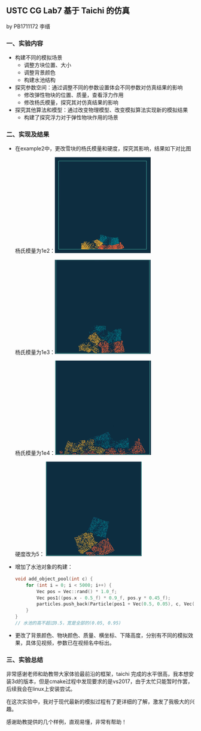 ## USTC CG Lab7 基于 Taichi 的仿真

by PB1711172 李缙

### 一、实验内容

- 构建不同的模拟场景
  - 调整方块位置、大小
  - 调整背景颜色
  - 构建水池结构
- 探究参数空间：通过调整不同的参数设置体会不同参数对仿真结果的影响
  - 修改弹性物块的位置、质量，查看浮力作用
  - 修改杨氏模量，探究其对仿真结果的影响
- 探究其他算法和模型：通过改变物理模型、改变模拟算法实现新的模拟结果
  - 构建了探究浮力对于弹性物块作用的场景

### 二、实现及结果

- 在example2中，更改雪块的杨氏模量和硬度，探究其影响，结果如下对比图

  杨氏模量为1e2：<img src="img/young1e2.png" alt="image-20200406044333976" style="zoom: 25%;" />

  杨氏模量为1e3：<img src="img/young1e3.png" alt="image-20200406044432356" style="zoom:25%;" />

  

  杨氏模量为1e4：<img src="img/young1e4.png" alt="image-20200406044524039" style="zoom:25%;" />

  硬度改为5：        <img src="img/hardening5.png" alt="image-20200406044615208" style="zoom:25%;" />

  

- 增加了水池对象的构建：

  ```cpp
  void add_object_pool(int c) {
      for (int i = 0; i < 5000; i++) {
          Vec pos = Vec::rand() * 1.0_f;
          Vec pos1((pos.x - 0.5_f) * 0.9_f, pos.y * 0.45_f);
          particles.push_back(Particle(pos1 + Vec(0.5, 0.05), c, Vec(0.0), 0));
      }
  }
  // 水池的高不超过0.5，宽是全部的(0.05, 0.95)
  ```

- 更改了背景颜色、物块颜色、质量、横坐标、下降高度，分别有不同的模拟效果，具体见视频，参数已在视频名中标出。

### 三、实验总结

非常感谢老师和助教带大家体验最前沿的框架，taichi 完成的水平很高，我本想安装3d的版本，但是cmake过程中发现要求的是vs2017，由于太忙只能暂时作罢，后续我会在linux上安装尝试。

在这次实验中，我对于现代最新的模拟过程有了更详细的了解，激发了我极大的兴趣。

感谢助教提供的几个样例，直观易懂，非常有帮助！